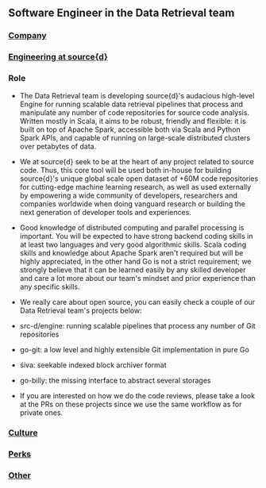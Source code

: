 Software Engineer in the Data Retrieval team
------------------------------------------

### [Company](../company-section.md)

### [Engineering at source{d}](../engineering-section.md)

### Role 

- The Data Retrieval team is developing source{d}'s audacious high-level Engine for running scalable data retrieval pipelines that process and manipulate any number of code repositories for source code analysis. Written mostly in Scala, it aims to be robust, friendly and flexible: it is built on top of Apache Spark, accessible both via Scala and Python Spark APIs, and capable of running on large-scale distributed clusters over petabytes of data.

- We at source{d} seek to be at the heart of any project related to source code. Thus, this core tool will be used both in-house for building source{d}'s unique global scale open dataset of +60M code repositories for cutting-edge machine learning research, as well as used externally by empowering a wide community of developers, researchers and companies worldwide when doing vanguard research or building the next generation of developer tools and experiences.

- Good knowledge of distributed computing and parallel processing is important. You will be expected to have strong backend coding skills in at least two languages and very good algorithmic skills. Scala coding skills and knowledge about Apache Spark aren't required but will be highly appreciated, in the other hand Go is not a strict requirement; we strongly believe that it can be learned easily by any skilled developer and care a lot more about our team's mindset and prior experience than any specific skills.

- We really care about open source, you can easily check a couple of our Data Retrieval team's projects below:
- src-d/engine: running scalable pipelines that process any number of Git repositories
- go-git: a low level and highly extensible Git implementation in pure Go
- śiva: seekable indexed block archiver format
- go-billy: the missing interface to abstract several storages

- If you are interested on how we do the code reviews, please take a look at the PRs on these projects since we use the same workflow as for private ones.

### [Culture](../culture-section.md)

### [Perks](../perks-section.md)

### [Other](../other-section.md)